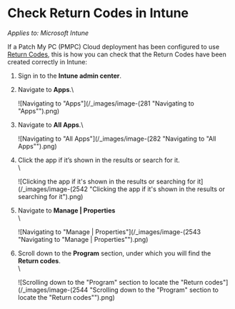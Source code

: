# Check Return Codes in Intune

_Applies to: Microsoft Intune_

If a Patch My PC (PMPC) Cloud deployment has been configured to use [Return Codes](../../cloud-deployments/deploying-an-app-using-cloud/cloud-configurations-deployment-tab/return-codes-deployments.md), this is how you can check that the Return Codes have been created correctly in Intune:

1. Sign in to the **Intune admin center**.
2.  Navigate to **Apps**.\\

    ![Navigating to "Apps"](/_images/image-(281 "Navigating to \"Apps\"").png)
3.  Navigate to **All Apps**.\\

    ![Navigating to "All Apps"](/_images/image-(282 "Navigating to \"All Apps\"").png)
4.  Click the app if it’s shown in the results or search for it.\
    \\

    ![Clicking the app if it's shown in the results or searching for it](/_images/image-(2542 "Clicking the app if it's shown in the results or searching for it").png)
5.  Navigate to **Manage | Properties**\
    \\

    ![Navigating to "Manage | Properties"](/_images/image-(2543 "Navigating to \"Manage | Properties\"").png)
6.  Scroll down to the **Program** section, under which you will find the **Return codes**.\
    \\

    ![Scrolling down to the "Program" section to locate the "Return codes"](/_images/image-(2544 "Scrolling down to the \"Program\" section to locate the \"Return codes\"").png)
